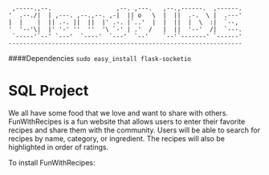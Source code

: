 
     ,-----.,--.                  ,--. ,---.   ,--.,------.  ,------.
    '  .--./|  | ,---. ,--.,--. ,-|  || o   \  |  ||  .-.  \ |  .---'
    |  |    |  || .-. ||  ||  |' .-. |`..'  |  |  ||  |  \  :|  `--, 
    '  '--'\|  |' '-' ''  ''  '\ `-' | .'  /   |  ||  '--'  /|  `---.
     `-----'`--' `---'  `----'  `---'  `--'    `--'`-------' `------'
    ----------------------------------------------------------------- 


####Dependencies
`sudo easy_install flask-socketio`

# SQL Project

We all have some food that we love and want to share with others. FunWithRecipes is a fun website that allows users to enter their favorite recipes and share them with the community.  Users will be able to search for recipes by name, category, or ingredient. The recipes will also be highlighted in order of ratings.

To install FunWithRecipes: 


 


